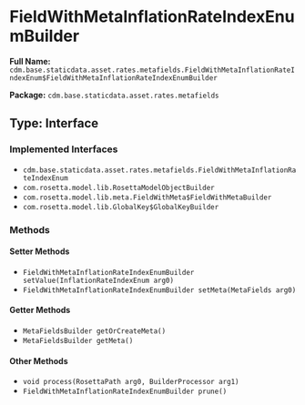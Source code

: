 # FieldWithMetaInflationRateIndexEnumBuilder

**Full Name:** `cdm.base.staticdata.asset.rates.metafields.FieldWithMetaInflationRateIndexEnum$FieldWithMetaInflationRateIndexEnumBuilder`

**Package:** `cdm.base.staticdata.asset.rates.metafields`

## Type: Interface

### Implemented Interfaces

- `cdm.base.staticdata.asset.rates.metafields.FieldWithMetaInflationRateIndexEnum`
- `com.rosetta.model.lib.RosettaModelObjectBuilder`
- `com.rosetta.model.lib.meta.FieldWithMeta$FieldWithMetaBuilder`
- `com.rosetta.model.lib.GlobalKey$GlobalKeyBuilder`

### Methods

#### Setter Methods

- `FieldWithMetaInflationRateIndexEnumBuilder setValue(InflationRateIndexEnum arg0)`
- `FieldWithMetaInflationRateIndexEnumBuilder setMeta(MetaFields arg0)`

#### Getter Methods

- `MetaFieldsBuilder getOrCreateMeta()`
- `MetaFieldsBuilder getMeta()`

#### Other Methods

- `void process(RosettaPath arg0, BuilderProcessor arg1)`
- `FieldWithMetaInflationRateIndexEnumBuilder prune()`

